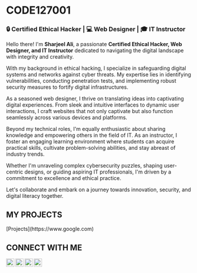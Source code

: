 <h1>CODE127001</h1>

<h3>🔒 Certified Ethical Hacker | 💻 Web Designer | 🎓 IT Instructor</h3>

Hello there! I'm <b>Sharjeel Ali</b>, a passionate <b>Certified Ethical Hacker, Web Designer, and IT Instructor</b> dedicated to navigating the digital landscape with integrity and creativity.

With my background in ethical hacking, I specialize in safeguarding digital systems and networks against cyber threats. My expertise lies in identifying vulnerabilities, conducting penetration tests, and implementing robust security measures to fortify digital infrastructures.

As a seasoned web designer, I thrive on translating ideas into captivating digital experiences. From sleek and intuitive interfaces to dynamic user interactions, I craft websites that not only captivate but also function seamlessly across various devices and platforms.

Beyond my technical roles, I'm equally enthusiastic about sharing knowledge and empowering others in the field of IT. As an instructor, I foster an engaging learning environment where students can acquire practical skills, cultivate problem-solving abilities, and stay abreast of industry trends.

Whether I'm unraveling complex cybersecurity puzzles, shaping user-centric designs, or guiding aspiring IT professionals, I'm driven by a commitment to excellence and ethical practice.

Let's collaborate and embark on a journey towards innovation, security, and digital literacy together.

<h2>MY PROJECTS</h2>
[Projects](https://www.google.com)

<h2>CONNECT WITH ME</h3>

[<img align="left" alt="Sharjeel Ali | Facebook" width="22px" src="https://cdn.jsdelivr.net/npm/simple-icons@v3/icons/facebook.svg">](https://www.facebook.com/code127.0.0.11/)
[<img align="left" alt="Sharjeel Ali | Instagram" width="22px" src="https://cdn.jsdelivr.net/npm/simple-icons@v3/icons/instagram.svg">](https://www.instagram.com/sharjeel.ali290/?hl=en)
[<img align="left" alt="Sharjeel Ali | Whatsapp" width="22px" src="https://cdn.jsdelivr.net/npm/simple-icons@v3/icons/whatsapp.svg">](https://api.whatsapp.com/send?phone=923091021355)
[<img align="left" alt="Sharjeel Ali | Email" width="22px" src="https://cdn.jsdelivr.net/npm/simple-icons@v3/icons/gmail.svg">](mailto:sharjeel.ali503@gmail.com)

